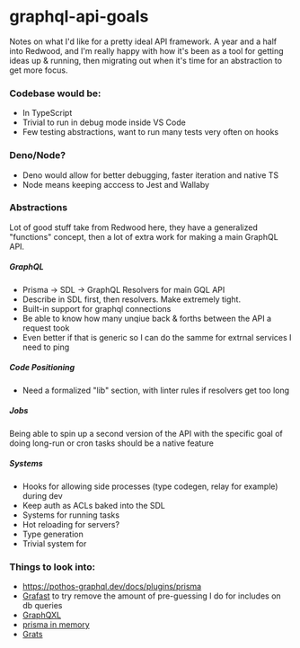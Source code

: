 # graphql-api-goals

Notes on what I'd like for a pretty ideal API framework. A year and a half into Redwood, and I'm really happy with how it's been as a tool for getting ideas up & running, then migrating out when it's time for an abstraction to get more focus.

### Codebase would be:

 - In TypeScript
 - Trivial to run in debug mode inside VS Code
 - Few testing abstractions, want to run many tests very often on hooks
 
### Deno/Node?

- Deno would allow for better debugging, faster iteration and native TS
- Node means keeping acccess to Jest and Wallaby

### Abstractions 
 
Lot of good stuff take from Redwood here, they have a generalized "functions" concept, then a lot of extra work for making a main GraphQL API.
 
 ##### GraphQL 
 
 - Prisma -> SDL -> GraphQL Resolvers for main GQL API   
 - Describe in SDL first, then resolvers. Make extremely tight.
 - Built-in support for graphql connections 
 - Be able to know how many unqiue back & forths between the API a request took
 - Even better if that is generic so I can do the samme for extrnal services I need to ping

##### Code Positioning

- Need a formalized "lib" section, with linter rules if resolvers get too long

##### Jobs

Being able to spin up a second version of the API with the specific goal of doing long-run or cron tasks should be a native feature

##### Systems

- Hooks for allowing side processes (type codegen, relay for example) during dev
- Keep auth as ACLs baked into the SDL
- Systems for running tasks
- Hot reloading for servers?
- Type generation
- Trivial system for 


### Things to look into:
- https://pothos-graphql.dev/docs/plugins/prisma
- [Grafast](https://www.youtube.com/watch?v=x0FMjL5-kNI) to try remove the amount of pre-guessing I do for includes on db queries
- [GraphQXL](https://github.com/gabotechs/graphqxl)
- [prisma in memory](https://github.com/demonsters/prisma-mock/)
- [Grats](https://github.com/captbaritone/grats)

